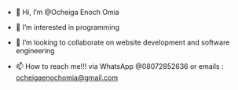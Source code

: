 - 👋 Hi, I’m @Ocheiga Enoch Omia
- 👀 I’m interested in programming

- 💞️ I’m looking to collaborate on website development and software engineering
- 📫 How to reach me!!! via WhatsApp @08072852636 or emails : ocheigaenochomia@gmail.com

<!---
Ocheiga1/Ocheiga1 is a ✨ special ✨ repository because its `README.md` (this file) appears on your GitHub profile.
You can click the Preview link to take a look at your changes.
--->
